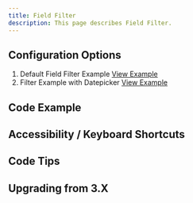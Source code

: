 ```yaml
---
title: Field Filter  
description: This page describes Field Filter.
---
```


## Configuration Options

1. Default Field Filter Example [View Example]( ../components/field-filter/example-index)
2. Filter Example with Datepicker [View Example]( ../components/field-filter/example-datepicker)

## Code Example

## Accessibility / Keyboard Shortcuts

## Code Tips

## Upgrading from 3.X
